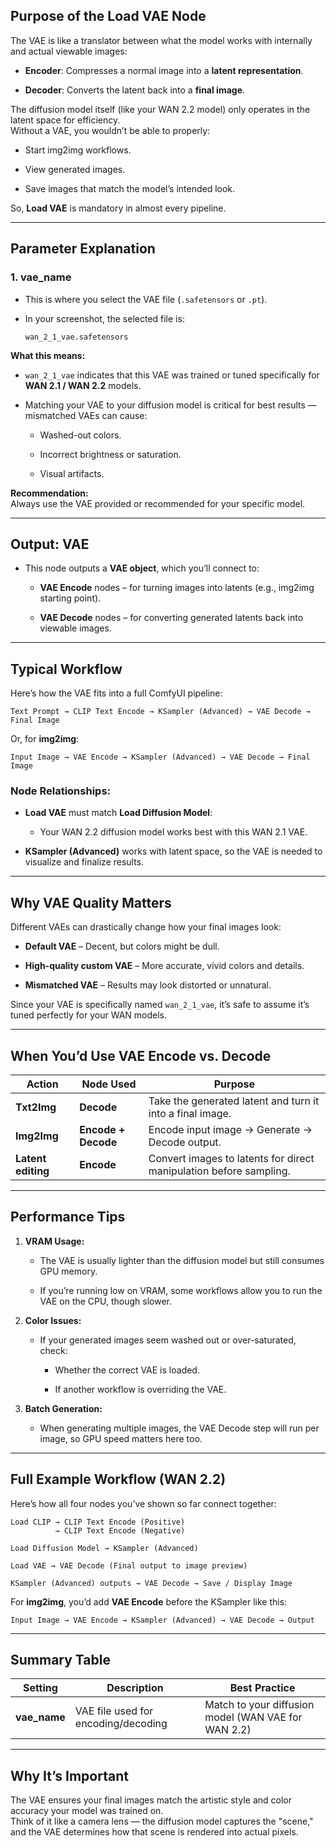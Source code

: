 



## **Purpose of the Load VAE Node**

The VAE is like a translator between what the model works with internally and actual viewable images:

- **Encoder**: Compresses a normal image into a **latent representation**.
    
- **Decoder**: Converts the latent back into a **final image**.
    

The diffusion model itself (like your WAN 2.2 model) only operates in the latent space for efficiency.  
Without a VAE, you wouldn’t be able to properly:

- Start img2img workflows.
    
- View generated images.
    
- Save images that match the model’s intended look.
    

So, **Load VAE** is mandatory in almost every pipeline.

---

## **Parameter Explanation**

### **1. vae_name**

- This is where you select the VAE file (`.safetensors` or `.pt`).
    
- In your screenshot, the selected file is:
    
    ```
    wan_2_1_vae.safetensors
    ```
    

**What this means:**

- `wan_2_1_vae` indicates that this VAE was trained or tuned specifically for **WAN 2.1 / WAN 2.2** models.
    
- Matching your VAE to your diffusion model is critical for best results — mismatched VAEs can cause:
    
    - Washed-out colors.
        
    - Incorrect brightness or saturation.
        
    - Visual artifacts.
        

**Recommendation:**  
Always use the VAE provided or recommended for your specific model.

---

## **Output: VAE**

- This node outputs a **VAE object**, which you’ll connect to:
    
    - **VAE Encode** nodes – for turning images into latents (e.g., img2img starting point).
        
    - **VAE Decode** nodes – for converting generated latents back into viewable images.
        

---

## **Typical Workflow**

Here’s how the VAE fits into a full ComfyUI pipeline:

```
Text Prompt → CLIP Text Encode → KSampler (Advanced) → VAE Decode → Final Image
```

Or, for **img2img**:

```
Input Image → VAE Encode → KSampler (Advanced) → VAE Decode → Final Image
```

### Node Relationships:

- **Load VAE** must match **Load Diffusion Model**:
    
    - Your WAN 2.2 diffusion model works best with this WAN 2.1 VAE.
        
- **KSampler (Advanced)** works with latent space, so the VAE is needed to visualize and finalize results.
    

---

## **Why VAE Quality Matters**

Different VAEs can drastically change how your final images look:

- **Default VAE** – Decent, but colors might be dull.
    
- **High-quality custom VAE** – More accurate, vivid colors and details.
    
- **Mismatched VAE** – Results may look distorted or unnatural.
    

Since your VAE is specifically named `wan_2_1_vae`, it’s safe to assume it’s tuned perfectly for your WAN models.

---

## **When You’d Use VAE Encode vs. Decode**

|Action|Node Used|Purpose|
|---|---|---|
|**Txt2Img**|**Decode**|Take the generated latent and turn it into a final image.|
|**Img2Img**|**Encode + Decode**|Encode input image → Generate → Decode output.|
|**Latent editing**|**Encode**|Convert images to latents for direct manipulation before sampling.|

---

## **Performance Tips**

1. **VRAM Usage:**
    
    - The VAE is usually lighter than the diffusion model but still consumes GPU memory.
        
    - If you’re running low on VRAM, some workflows allow you to run the VAE on the CPU, though slower.
        
2. **Color Issues:**
    
    - If your generated images seem washed out or over-saturated, check:
        
        - Whether the correct VAE is loaded.
            
        - If another workflow is overriding the VAE.
            
3. **Batch Generation:**
    
    - When generating multiple images, the VAE Decode step will run per image, so GPU speed matters here too.
        

---

## **Full Example Workflow (WAN 2.2)**

Here’s how all four nodes you’ve shown so far connect together:

```
Load CLIP → CLIP Text Encode (Positive)
          → CLIP Text Encode (Negative)

Load Diffusion Model → KSampler (Advanced)

Load VAE → VAE Decode (Final output to image preview)

KSampler (Advanced) outputs → VAE Decode → Save / Display Image
```

For **img2img**, you’d add **VAE Encode** before the KSampler like this:

```
Input Image → VAE Encode → KSampler (Advanced) → VAE Decode → Output
```

---

## **Summary Table**

|Setting|Description|Best Practice|
|---|---|---|
|**vae_name**|VAE file used for encoding/decoding|Match to your diffusion model (WAN VAE for WAN 2.2)|

---

## **Why It’s Important**

The VAE ensures your final images match the artistic style and color accuracy your model was trained on.  
Think of it like a camera lens — the diffusion model captures the "scene," and the VAE determines how that scene is rendered into actual pixels.


